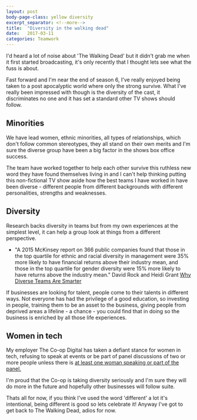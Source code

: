 ```yaml
---
layout: post
body-page-class: yellow diversity
excerpt_separator: <!--more-->
title:  "Diversity in the walking dead"
date:   2017-03-11
categories: Teamwork
---
```


I'd heard a lot of noise about 'The Walking Dead' but it didn't grab me when it first started broadcasting, it's only recently that I thought lets see what the fuss is about.
<!--more-->

Fast forward and I'm near the end of season 6, I've really enjoyed being taken to a post apocalyptic world where only the strong survive.  What I've really been impressed with though is the diversity of the cast, it discriminates no one and it has set a standard other TV shows should follow.

## Minorities

We have lead women, ethnic minorities, all types of relationships, which don't follow common stereotypes, they all stand on their own merits and I'm sure the diverse group have been a big factor in the shows box office success.

The team have worked together to help each other survive this ruthless new word they have found themselves living in and I can't help thinking putting this non-fictional TV show aside how the best teams I have worked in have been diverse  - different people from different backgrounds with different personalities, strengths and weaknesses.

## Diversity

Research backs diversity in teams but from my own experiences at the simplest level, it can help a group look at things from a different perspective.   

<ul class="highlight">
	<li>"A 2015 McKinsey report on 366 public companies found that those in the top quartile for ethnic and racial diversity in management were 35% more likely to have financial returns above their industry mean, and those in the top quartile for gender diversity were 15% more likely to have returns above the industry mean." <span class="author-citation">David Rock and Heidi Grant <a href="https://hbr.org/2016/11/why-diverse-teams-are-smarter">Why Diverse Teams Are Smarter</a></span></li>
</ul>

If businesses are looking for talent, people come to their talents in different ways.  Not everyone has had the privilege of a good education, so investing in people, training them to be an asset to the business, giving people from deprived areas a lifeline - a chance - you could find that in doing so the business is enriched by all those life experiences.

## Women in tech

My employer The Co-op Digital has taken a defiant stance for women in tech, refusing to speak at events or be part of panel discussions of two or more people unless there is <a href="https://digitalblog.coop.co.uk/2016/07/26/gender-diversity-at-conferences-events/">at least one woman speaking or part of the panel.</a>

I'm proud that the Co-op is taking diversity seriously and I'm sure they will do more in the future and hopefully other businesses will follow suite.

Thats all for now, if you think I've used the word 'different' a lot it's intentional, being different is good so lets celebrate it! Anyway I've got to get back to The Walking Dead, adios for now.
